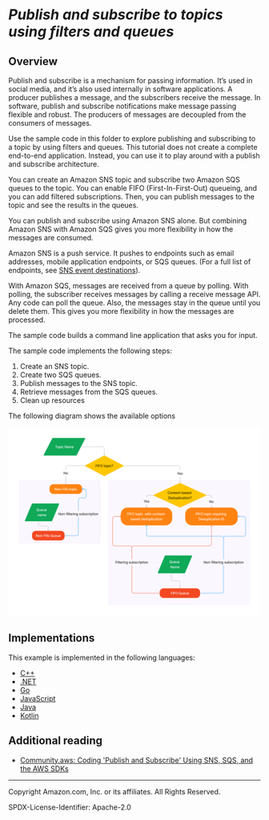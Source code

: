 # ***Publish and subscribe to topics using filters and queues***

## Overview


Publish and subscribe is a mechanism for passing information. It’s used in social media, and it’s also used internally in software applications. A producer publishes a message, and the subscribers receive the message. In software, publish and subscribe notifications make message passing flexible and robust. The producers of messages are decoupled from the consumers of messages.

Use the sample code in this folder to explore publishing and subscribing to a topic by using filters and queues. This tutorial does not create a complete end-to-end application. Instead, you can use it to play around with a publish and subscribe architecture.

You can create an Amazon SNS topic and subscribe two Amazon SQS queues to the topic. You can enable FIFO (First-In-First-Out) queueing, and you can add filtered subscriptions. Then, you can publish messages to the topic and see the results in the queues.

You can publish and subscribe using Amazon SNS alone. But combining Amazon SNS with Amazon SQS gives you more flexibility in how the messages are consumed.

Amazon SNS is a push service. It pushes to endpoints such as email addresses, mobile application endpoints, or SQS queues. (For a full list of endpoints, see [SNS event destinations](https://docs.aws.amazon.com/sns/latest/dg/sns-event-destinations.html)).

With Amazon SQS, messages are received from a queue by polling. With polling, the subscriber receives messages by calling a receive message API. Any code can poll the queue. Also, the messages stay in the queue until you delete them. This gives you more flexibility in how the messages are processed.

The sample code builds a command line application that asks you for input.

The sample code implements the following steps:

1. Create an SNS topic.
2. Create two SQS queues.
3. Publish messages to the SNS topic.
4. Retrieve messages from the SQS queues.
5. Clean up resources

The following diagram shows the available options

![Diagram of the options](images/fifo_topics_diagram.png)

## Implementations

This example is implemented in the following languages:

* [C++](../../cpp/example_code/cross-service/topics_and_queues)
* [.NET](../../dotnetv3/cross-service/TopicsAndQueues)
* [Go](../../gov2/workflows/topics_and_queues)
* [JavaScript](../../javascriptv3/example_code/cross-services/wkflw-topics-queues)
* [Java](../../javav2/usecases/topics_and_queues)
* [Kotlin](../../kotlin/usecases/topics_and_queues)

## Additional reading

* [Community.aws: Coding 'Publish and Subscribe' Using SNS, SQS, and the AWS SDKs](https://community.aws/posts/topics_and_queues_workflow_with_sdks)

---

Copyright Amazon.com, Inc. or its affiliates. All Rights Reserved.

SPDX-License-Identifier: Apache-2.0
